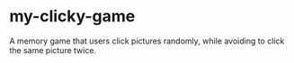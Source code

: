# my-clicky-game
A memory game that users click pictures randomly, while avoiding to click the same picture twice.
